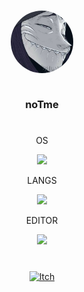 <h3 align="center">
	<img src="https://raw.githubusercontent.com/bendikMichal/bendikMichal/assets/northern_blade_317x317.png" width="100" style="border-radius:50%" alt="Logo"/>
  <p><br>noTme</br></p>
</h3>

<h1 align="center"></h1>
  <p align="center">OS</p>
  <p align="center">
    <img src="https://raw.githubusercontent.com/EgoistDeveloper/operating-system-logos/master/src/48x48/ARL.png" />
  </p>
  <p align="center">LANGS</p>
  <p align="center">
    <img src="https://skillicons.dev/icons?i=c,python,js" />
  </p>
  <p align="center">EDITOR</p>
  <p align="center">
    <img src="https://skillicons.dev/icons?i=vim,neovim" />
  </p>
  
  
<h1></h1>
<p align="center">
  	<a href="https://notmedev.itch.io/">
      <img src="https://static.itch.io/images/itchio-textless-white.svg" width="32" style="border-radius:0%" alt="Itch"/>
    </a> 
</p>

<!--
COMMENT
**bendikMichal/bendikMichal** is a ✨ _special_ ✨ repository because its `README.md` (this file) appears on your GitHub profile.
<p align="center">

  <img src="https://github-readme-stats.vercel.app/api/top-langs/?username=bendikMichal&langs_count=8&count_private=true&theme=radical&show_icons=true">

</p>
--->
